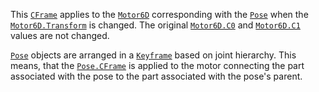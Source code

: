 This [`CFrame`](https://create.roblox.com/docs/reference/engine/datatypes/CFrame) applies to the [`Motor6D`](https://create.roblox.com/docs/reference/engine/classes/Motor6D) corresponding with
the [`Pose`](https://create.roblox.com/docs/reference/engine/classes/Pose) when the [`Motor6D.Transform`](https://create.roblox.com/docs/reference/engine/classes/Motor6D#Transform) is changed. The
original [`Motor6D.C0`](https://create.roblox.com/docs/reference/engine/classes/Motor6D#C0) and [`Motor6D.C1`](https://create.roblox.com/docs/reference/engine/classes/Motor6D#C1) values are not changed.

[`Pose`](https://create.roblox.com/docs/reference/engine/classes/Pose) objects are arranged in a [`Keyframe`](https://create.roblox.com/docs/reference/engine/classes/Keyframe) based on joint
hierarchy. This means, that the [`Pose.CFrame`](https://create.roblox.com/docs/reference/engine/classes/Pose#CFrame) is applied to the
motor connecting the part associated with the pose to the part associated
with the pose's parent.